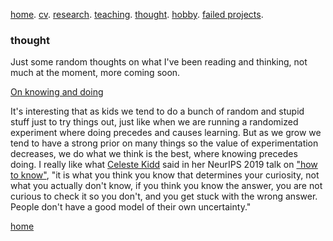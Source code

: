 [home](./). [cv](./cv.html). [research](./research.md). [teaching](./teaching.md). [thought](./thought.md). [hobby](./hobby.md). [failed projects](./failed.md).

### thought

Just some random thoughts on what I've been reading and thinking, not much at the moment, more coming soon.

<ins>On knowing and doing</ins>

It's interesting that as kids we tend to do a bunch of random and stupid stuff just to try things out, just like when we are running a randomized experiment where doing precedes and causes learning. But as we grow we tend to have a strong prior on many things so the value of experimentation decreases, we do what we think is the best, where knowing precedes doing. I really like what [Celeste Kidd](https://www.kiddlab.com/) said in her NeurIPS 2019 talk on ["how to know"](https://www.youtube.com/watch?v=bvebjL48f-w), "it is what you think you know that determines your curiosity, not what you actually don't know, if you think you know the answer, you are not curious to check it so you don't, and you get stuck with the wrong answer. People don't have a good model of their own uncertainty."

[home](./)
